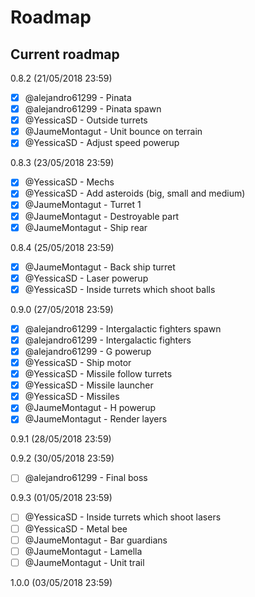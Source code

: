 ﻿# Roadmap

## Current roadmap

0.8.2 (21/05/2018 23:59)
- [x] @alejandro61299 - Pinata
- [x] @alejandro61299 - Pinata spawn
- [x] @YessicaSD - Outside turrets
- [x] @JaumeMontagut - Unit bounce on terrain
- [x] @YessicaSD - Adjust speed powerup

0.8.3 (23/05/2018 23:59)
- [x] @YessicaSD - Mechs
- [x] @YessicaSD - Add asteroids (big, small and medium)
- [x] @JaumeMontagut - Turret 1
- [x] @JaumeMontagut - Destroyable part
- [x] @JaumeMontagut - Ship rear

0.8.4 (25/05/2018 23:59)
- [x] @JaumeMontagut - Back ship turret
- [x] @YessicaSD - Laser powerup
- [x] @YessicaSD - Inside turrets which shoot balls

0.9.0 (27/05/2018 23:59)
- [x] @alejandro61299 - Intergalactic fighters spawn
- [x] @alejandro61299 - Intergalactic fighters
- [x] @alejandro61299 - G powerup
- [x] @YessicaSD - Ship motor
- [x] @YessicaSD - Missile follow turrets
- [x] @YessicaSD - Missile launcher
- [x] @YessicaSD - Missiles
- [x] @JaumeMontagut - H powerup
- [x] @JaumeMontagut - Render layers

0.9.1 (28/05/2018 23:59)

0.9.2 (30/05/2018 23:59)
- [ ] @alejandro61299 - Final boss

0.9.3 (01/05/2018 23:59)
- [ ] @YessicaSD - Inside turrets which shoot lasers
- [ ] @YessicaSD - Metal bee
- [ ] @JaumeMontagut - Bar guardians
- [ ] @JaumeMontagut - Lamella
- [ ] @JaumeMontagut - Unit trail

1.0.0 (03/05/2018 23:59)